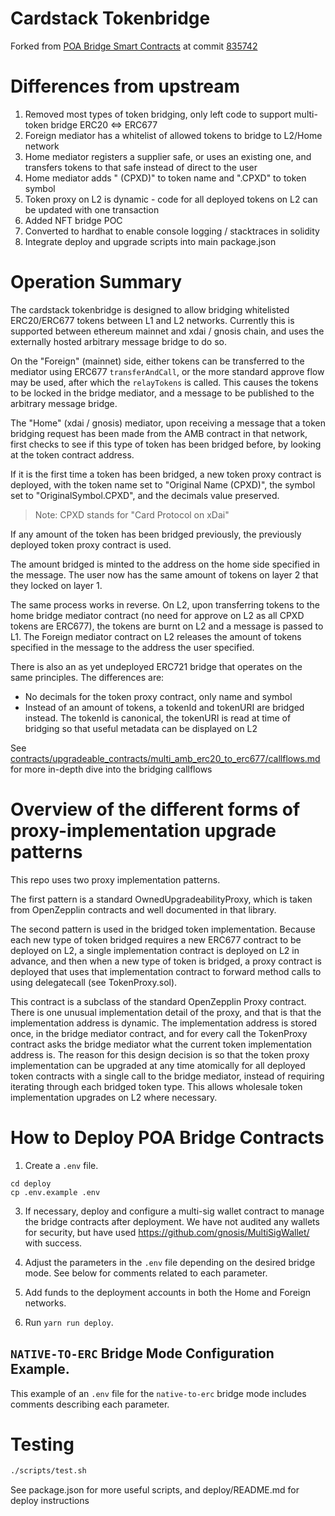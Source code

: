 # Cardstack Tokenbridge

Forked from [POA Bridge Smart Contracts](https://github.com/poanetwork/tokenbridge-contracts) at commit [835742](https://github.com/poanetwork/tokenbridge-contracts/commit/835742dfd8f1c869d4e7b61582155d250d6cf094)

# Differences from upstream

1. Removed most types of token bridging, only left code to support multi-token bridge ERC20 <=> ERC677
2. Foreign mediator has a whitelist of allowed tokens to bridge to L2/Home network
3. Home mediator registers a supplier safe, or uses an existing one, and transfers tokens to that safe instead of direct to the user
4. Home mediator adds " (CPXD)" to token name and ".CPXD" to token symbol
5. Token proxy on L2 is dynamic - code for all deployed tokens on L2 can be updated with one transaction
6. Added NFT bridge POC
7. Converted to hardhat to enable console logging / stacktraces in solidity
8. Integrate deploy and upgrade scripts into main package.json

# Operation Summary

The cardstack tokenbridge is designed to allow bridging whitelisted ERC20/ERC677 tokens between L1 and L2 networks. Currently this is
supported between ethereum mainnet and xdai / gnosis chain, and uses the externally hosted arbitrary message bridge to do so.

On the "Foreign" (mainnet) side, either tokens can be transferred to the mediator using ERC677 `transferAndCall`, or the more
standard approve flow may be used, after which the `relayTokens` is called. This causes the tokens to be locked in the
bridge mediator, and a message to be published to the arbitrary message bridge.

The "Home" (xdai / gnosis) mediator, upon receiving a message that a token bridging request has been made from the AMB contract in
that network, first checks to see if this type of token has been bridged before, by looking at the token contract address.

If it is the first time a token has been bridged, a new token proxy contract is deployed, with the token name set to
"Original Name (CPXD)", the symbol set to "OriginalSymbol.CPXD", and the decimals value preserved.

> Note: CPXD stands for "Card Protocol on xDai"

If any amount of the token has been bridged previously, the previously deployed token proxy contract is used.

The amount bridged is minted to the address on the home side specified in the message. The user now has the same
amount of tokens on layer 2 that they locked on layer 1.

The same process works in reverse. On L2, upon transferring tokens to the home bridge mediator contract (no need for
approve on L2 as all CPXD tokens are ERC677), the tokens are burnt on L2 and a message is passed to L1. The Foreign
mediator contract on L2 releases the amount of tokens specified in the message to the address the user specified.

There is also an as yet undeployed ERC721 bridge that operates on the same principles. The differences are:

- No decimals for the token proxy contract, only name and symbol
- Instead of an amount of tokens, a tokenId and tokenURI are bridged instead. The tokenId is canonical, the tokenURI is read
  at time of bridging so that useful metadata can be displayed on L2

See [contracts/upgradeable_contracts/multi_amb_erc20_to_erc677/callflows.md](callflows.md) for more in-depth dive into the
bridging callflows

# Overview of the different forms of proxy-implementation upgrade patterns

This repo uses two proxy implementation patterns.

The first pattern is a standard OwnedUpgradeabilityProxy, which is taken from OpenZepplin contracts and well
documented in that library.

The second pattern is used in the bridged token implementation. Because each new type of token bridged requires a new
ERC677 contract to be deployed on L2, a single implementation contract is deployed on L2 in advance, and then when a new
type of token is bridged, a proxy contract is deployed that uses that implementation contract to forward method calls to using
delegatecall (see TokenProxy.sol).

This contract is a subclass of the standard OpenZepplin Proxy contract. There is one unusual implementation detail of
the proxy, and that is that the implementation address is dynamic. The implementation address is stored once,
in the bridge mediator contract, and for every call the TokenProxy contract asks the bridge mediator what the
current token implementation address is. The reason for this design decision is so that the token proxy
implementation can be upgraded at any time atomically for all deployed token contracts with a single call
to the bridge mediator, instead of requiring iterating through each bridged token type. This allows
wholesale token implementation upgrades on L2 where necessary.

# How to Deploy POA Bridge Contracts

1. Create a `.env` file.

```
cd deploy
cp .env.example .env
```

3. If necessary, deploy and configure a multi-sig wallet contract to manage the bridge contracts after deployment. We have not audited any wallets for security, but have used https://github.com/gnosis/MultiSigWallet/ with success.

4. Adjust the parameters in the `.env` file depending on the desired bridge mode. See below for comments related to each parameter.

5. Add funds to the deployment accounts in both the Home and Foreign networks.

6. Run `yarn run deploy`.

## `NATIVE-TO-ERC` Bridge Mode Configuration Example.

This example of an `.env` file for the `native-to-erc` bridge mode includes comments describing each parameter.

# Testing

```bash
./scripts/test.sh
```

See package.json for more useful scripts, and deploy/README.md for deploy instructions
